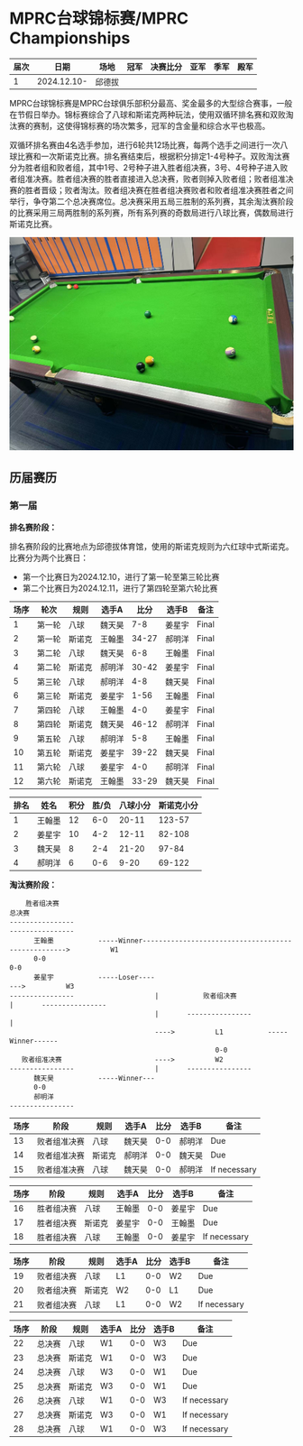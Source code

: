 # MPRC台球锦标赛/MPRC Championships

| 届次 | 日期                   | 场地        | 冠军   | 决赛比分 | 亚军   | 季军    | 殿军   |
| ---- | --------------------- | ----------- | ------ | ------  | ------ | ------ | ------ |
| 1    | 2024.12.10-           | 邱德拔       |        |         |        |        |        |

MPRC台球锦标赛是MPRC台球俱乐部积分最高、奖金最多的大型综合赛事，一般在节假日举办。锦标赛综合了八球和斯诺克两种玩法，使用双循环排名赛和双败淘汰赛的赛制，这使得锦标赛的场次繁多，冠军的含金量和综合水平也极高。

双循环排名赛由4名选手参加，进行6轮共12场比赛，每两个选手之间进行一次八球比赛和一次斯诺克比赛。排名赛结束后，根据积分排定1-4号种子。双败淘汰赛分为胜者组和败者组，其中1号、2号种子进入胜者组决赛，3号、4号种子进入败者组准决赛。胜者组决赛的胜者直接进入总决赛，败者则掉入败者组；败者组准决赛的胜者晋级；败者淘汰。败者组决赛在胜者组决赛败者和败者组准决赛胜者之间举行，争夺第二个总决赛席位。总决赛采用五局三胜制的系列赛，其余淘汰赛阶段的比赛采用三局两胜制的系列赛，所有系列赛的奇数局进行八球比赛，偶数局进行斯诺克比赛。

![](./img/mprc_championships.jpg)

## 历届赛历

### 第一届

**排名赛阶段：**

排名赛阶段的比赛地点为邱德拔体育馆，使用的斯诺克规则为六红球中式斯诺克。比赛分为两个比赛日：

- 第一个比赛日为2024.12.10，进行了第一轮至第三轮比赛
- 第二个比赛日为2024.12.11，进行了第四轮至第六轮比赛

| 场序 | 轮次   | 规则   | 选手A  | 比分   | 选手B  | 备注  |
| ---- | ----- | ------ | ------ | ----- | ----- | ----- |
| 1    | 第一轮 | 八球   | 魏天昊 | 7-8    | 姜星宇 | Final |
| 2    | 第一轮 | 斯诺克 | 王翰墨 | 34-27  | 郝明洋 | Final |
| 3    | 第二轮 | 八球   | 魏天昊 | 6-8    | 王翰墨 | Final |
| 4    | 第二轮 | 斯诺克 | 郝明洋 | 30-42  | 姜星宇 | Final |
| 5    | 第三轮 | 八球   | 郝明洋 | 4-8    | 魏天昊 | Final |
| 6    | 第三轮 | 斯诺克 | 姜星宇 | 1-56   | 王翰墨 | Final |
| 7    | 第四轮 | 八球   | 王翰墨 | 4-0    | 姜星宇 | Final |
| 8    | 第四轮 | 斯诺克 | 魏天昊 | 46-12  | 郝明洋 | Final |
| 9    | 第五轮 | 八球   | 郝明洋 | 5-8    | 王翰墨 | Final |
| 10   | 第五轮 | 斯诺克 | 姜星宇 | 39-22  | 魏天昊 | Final |
| 11   | 第六轮 | 八球   | 姜星宇 | 4-0    | 郝明洋 | Final |
| 12   | 第六轮 | 斯诺克 | 王翰墨 | 33-29  | 魏天昊 | Final |

| 排名 | 姓名   | 积分 | 胜/负  | 八球小分 | 斯诺克小分 |
| ---- | ----- | ---- | ----- | -------- | --------- |
| 1    | 王翰墨 | 12   | 6-0   | 20-11   | 123-57    |
| 2    | 姜星宇 | 10   | 4-2   | 12-11   | 82-108    |
| 3    | 魏天昊 | 8    | 2-4   | 21-20   | 97-84     |
| 4    | 郝明洋 | 6    | 0-6   | 9-20    | 69-122    |

**淘汰赛阶段：**

```
	胜者组决赛																			  	  总决赛
----------------																		----------------
	  王翰墨			-----Winner---------------------------------------------------> 		 W1
	  0-0																				  	  0-0
	  姜星宇			-----Loser----											   --->		  	 W3
----------------				 	|			败者组决赛						 |		 ----------------
								 	|		----------------					|
								  	---->	  	   L1			-----Winner------
												   0-0
   败者组准决赛					  	---->		   W2
----------------				 	|		----------------
	  魏天昊			-----Winner---
	  0-0
	  郝明洋
----------------
```

| 场序 | 阶段         | 规则   | 选手A  | 比分 | 选手B   | 备注           |
| ---- | ----------- | ------ | ------ | ---- | ------ | -------------- |
| 13   | 败者组准决赛 | 八球   | 魏天昊  | 0-0  | 郝明洋  | Due            |
| 14   | 败者组准决赛 | 斯诺克 | 郝明洋  | 0-0  | 魏天昊  | Due            |
| 15   | 败者组准决赛 | 八球   | 魏天昊  | 0-0  | 郝明洋  | If necessary   |

| 场序 | 阶段         | 规则   | 选手A  | 比分 | 选手B   | 备注           |
| ---- | ----------- | ------ | ------ | ---- | ------ | -------------- |
| 16   | 胜者组决赛   | 八球   | 王翰墨  | 0-0  | 姜星宇  | Due            |
| 17   | 胜者组决赛   | 斯诺克 | 姜星宇  | 0-0  | 王翰墨  | Due            |
| 18   | 胜者组决赛   | 八球   | 王翰墨  | 0-0  | 姜星宇  | If necessary   |

| 场序 | 阶段         | 规则   | 选手A  | 比分 | 选手B   | 备注           |
| ---- | ----------- | ------ | ------ | ---- | ------ | -------------- |
| 19   | 败者组决赛   | 八球   | L1     | 0-0  | W2     | Due            |
| 20   | 败者组决赛   | 斯诺克 | W2     | 0-0  | L1     | Due            |
| 21   | 败者组决赛   | 八球   | L1     | 0-0  | W2     | If necessary   |

| 场序 | 阶段         | 规则   | 选手A  | 比分 | 选手B   | 备注           |
| ---- | ----------- | ------ | ------ | ---- | ------ | -------------- |
| 22   | 总决赛       | 八球   | W1     | 0-0  | W3     | Due            |
| 23   | 总决赛       | 斯诺克 | W1     | 0-0  | W3     | Due            |
| 24   | 总决赛       | 八球   | W3     | 0-0  | W1     | Due            |
| 25   | 总决赛       | 斯诺克 | W3     | 0-0  | W1     | Due            |
| 26   | 总决赛       | 八球   | W1     | 0-0  | W3     | If necessary   |
| 27   | 总决赛       | 斯诺克 | W3     | 0-0  | W1     | If necessary   |
| 28   | 总决赛       | 八球   | W1     | 0-0  | W3     | If necessary   |